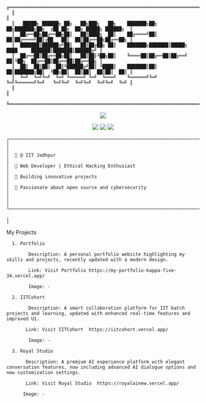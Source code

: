 ﻿```
  ╔═══════════════════════════════════════════════════════════════════════════════════════════════════╗
  ║                                                                                                   ║
  ║   █████╗ ██████╗ ██╗   ██╗███╗   ██╗    ███████╗██╗  ██╗███████╗██╗  ╔██ ██╗  ██╗ █████╗ ██████╗  ║
  ║  ██╔══██╗██╔══██╗██║   ██║████╗  ██║    ██╔════╝██║  ██║██╔════╝██║╔██   ██║  ██║██╔══██╗██╔══██╗ ║
  ║  ███████║██████╔╝██║   ██║██╔██╗ ██║    ███████╗███████║█████╗  ████     ███████║███████║██████╔╝ ║
  ║  ██╔══██║██╔══██╗██║   ██║██║╚██╗██║    ╚════██║██╔══██║██╔══╝  ██║╚██╗  ██╔══██║██╔══██║██╔══██╗ ║
  ║  ██║  ██║██║  ██║╚██████╔╝██║ ╚████║    ███████║██║  ██║███████╗██║  ╚██╗██║  ██║██║  ██║██║  ██║ ║
  ║  ╚═╝  ╚═╝╚═╝  ╚═╝ ╚═════╝ ╚═╝  ╚═══╝    ╚══════╝╚═╝  ╚═╝╚══════╝╚═╝   ╚═╝╚═╝  ╚═╝╚═╝  ╚═╝╚═╝  ╚═╝ ║
  ║                                                                                                   ║
  ╚═══════════════════════════════════════════════════════════════════════════════════════════════════╝

```
<p align="center">
  <img src="https://1.bp.blogspot.com/-lKJKpqe85y4/XVVYr9-WHRI/AAAAAAAAB9M/-h245-Fg-nYbZqvO0RV0tlfhxQ8sqvEawCLcBGAs/s1600/Sampler.gif">
</p>

<p align="center">
  <a href="https://twitter.com/ArunShekha_"><img src="https://img.shields.io/twitter/follow/ArunShekha_?color=0ff00&label=@ArunShekha_&logo=twitter&logoColor=00ff00&style=for-the-badge"></a>
  <a href="https://github.com/sponsors/arun9557"><img src="https://img.shields.io/github/sponsors/arun9557?color=00ff00&logoColor=00ff00&logo=github&style=for-the-badge"></a>
  <a href="https://github.com/arun9557"><img src="https://img.shields.io/github/followers/arun9557?color=00ff00&logoColor=00ff00&logo=github&style=for-the-badge"></a>
</p>

```
┌──────────────────────────────────────────────────────────────────────────────┐
│                                                                              │
│  🔹 @ IIT Jodhpur                                                            │
│  🔹 Web Developer | Ethical Hacking Enthusiast                               │
│  🔹 Building innovative projects                                             │
│  🔹 Passionate about open source and cybersecurity                           │
│                                                                              │
└──────────────────────────────────────────────────────────────────────────────┘
```
│  

  My Projects
      
      1. Portfolio

            Description: A personal portfolio website highlighting my skills and projects, recently updated with a modern design.

            Link: Visit Portfolio https://my-portfolio-kappa-five-34.vercel.app/

            Image: -
                
      2. IITCohort

            Description: A smart collaboration platform for IIT batch projects and learning, updated with enhanced real-time features and improved UI.

           Link: Visit IITCohort  https://iitcohort.vercel.app/

            Image: -

      3. Royal Studio

           Description: A premium AI experience platform with elegant conversation features, now including advanced AI dialogue options and new customization settings.

           Link: Visit Royal Studio  https://royalainew.vercel.app/

          Image: -












